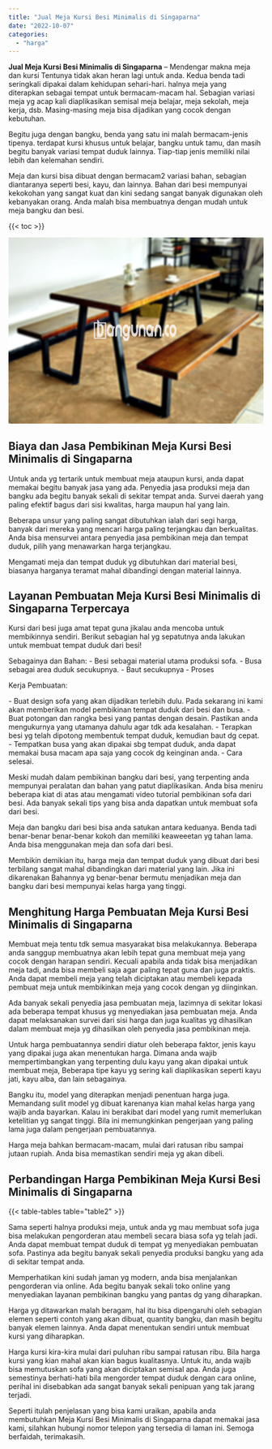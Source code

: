 ```yaml
---
title: "Jual Meja Kursi Besi Minimalis di Singaparna"
date: "2022-10-07"
categories: 
  - "harga"
---
```


**Jual Meja Kursi Besi Minimalis di Singaparna** – Mendengar makna meja dan kursi Tentunya tidak akan heran lagi untuk anda. Kedua benda tadi seringkali dipakai dalam kehidupan sehari-hari. halnya meja yang diterapkan sebagai tempat untuk bermacam-macam hal. Sebagian variasi meja yg acap kali diaplikasikan semisal meja belajar, meja sekolah, meja kerja, dsb. Masing-masing meja bisa dijadikan yang cocok dengan kebutuhan.

Begitu juga dengan bangku, benda yang satu ini malah bermacam-jenis tipenya. terdapat kursi khusus untuk belajar, bangku untuk tamu, dan masih begitu banyak variasi tempat duduk lainnya. Tiap-tiap jenis memiliki nilai lebih dan kelemahan sendiri.

Meja dan kursi bisa dibuat dengan bermacam2 variasi bahan, sebagian diantaranya seperti besi, kayu, dan lainnya. Bahan dari besi mempunyai kekokohan yang sangat kuat dan kini sedang sangat banyak digunakan oleh kebanyakan orang. Anda malah bisa membuatnya dengan mudah untuk meja bangku dan besi.

{{< toc >}}

![Jual Meja Kursi Besi Minimalis di Singaparna](/images/jual-meja-besi-murah19.png)

## Biaya dan Jasa Pembikinan Meja Kursi Besi Minimalis di Singaparna

Untuk anda yg tertarik untuk membuat meja ataupun kursi, anda dapat memakai begitu banyak jasa yang ada. Penyedia jasa produksi meja dan bangku ada begitu banyak sekali di sekitar tempat anda. Survei daerah yang paling efektif bagus dari sisi kwalitas, harga maupun hal yang lain.

Beberapa unsur yang paling sangat dibutuhkan ialah dari segi harga, banyak dari mereka yang mencari harga paling terjangkau dan berkualitas. Anda bisa mensurvei antara penyedia jasa pembikinan meja dan tempat duduk, pilih yang menawarkan harga terjangkau.

Mengamati meja dan tempat duduk yg dibutuhkan dari material besi, biasanya harganya teramat mahal dibandingi dengan material lainnya.

## Layanan Pembuatan Meja Kursi Besi Minimalis di Singaparna Terpercaya

Kursi dari besi juga amat tepat guna jikalau anda mencoba untuk membikinnya sendiri. Berikut sebagian hal yg sepatutnya anda lakukan untuk membuat tempat duduk dari besi!

Sebagainya dan Bahan: - Besi sebagai material utama produksi sofa. - Busa sebagai area duduk secukupnya. - Baut secukupnya - Proses

Kerja Pembuatan:

\- Buat design sofa yang akan dijadikan terlebih dulu. Pada sekarang ini kami akan memberikan model pembikinan tempat duduk dari besi dan busa. - Buat potongan dan rangka besi yang pantas dengan desain. Pastikan anda mengukurnya yang utamanya dahulu agar tdk ada kesalahan. - Terapkan besi yg telah dipotong membentuk tempat duduk, kemudian baut dg cepat. - Tempatkan busa yang akan dipakai sbg tempat duduk, anda dapat memakai busa macam apa saja yang cocok dg keinginan anda. - Cara selesai.

Meski mudah dalam pembikinan bangku dari besi, yang terpenting anda mempunyai peralatan dan bahan yang patut diaplikasikan. Anda bisa meniru beberapa kiat di atas atau mengamati video tutorial pembikinan sofa dari besi. Ada banyak sekali tips yang bisa anda dapatkan untuk membuat sofa dari besi.

Meja dan bangku dari besi bisa anda satukan antara keduanya. Benda tadi benar-benar benar-benar kokoh dan memiliki keaweeetan yg tahan lama. Anda bisa menggunakan meja dan sofa dari besi.

Membikin demikian itu, harga meja dan tempat duduk yang dibuat dari besi terbilang sangat mahal dibandingkan dari material yang lain. Jika ini dikarenakan Bahannya yg benar-benar bermutu menjadikan meja dan bangku dari besi mempunyai kelas harga yang tinggi.

## Menghitung Harga Pembuatan Meja Kursi Besi Minimalis di Singaparna

Membuat meja tentu tdk semua masyarakat bisa melakukannya. Beberapa anda sanggup membuatnya akan lebih tepat guna membuat meja yang cocok dengan harapan sendiri. Kecuali apabila anda tidak bisa menjadikan meja tadi, anda bisa membeli saja agar paling tepat guna dan juga praktis. Anda dapat membeli meja yang telah diciptakan atau membeli kepada pembuat meja untuk membikinkan meja yang cocok dengan yg diinginkan.

Ada banyak sekali penyedia jasa pembuatan meja, lazimnya di sekitar lokasi ada beberapa tempat khusus yg menyediakan jasa pembuatan meja. Anda dapat melaksanakan survei dari sisi harga dan juga kualitas yg dihasilkan dalam membuat meja yg dihasilkan oleh penyedia jasa pembikinan meja.

Untuk harga pembuatannya sendiri diatur oleh beberapa faktor, jenis kayu yang dipakai juga akan menentukan harga. Dimana anda wajib mempertimbangkan yang terpenting dulu kayu yang akan dipakai untuk membuat meja, Beberapa tipe kayu yg sering kali diaplikasikan seperti kayu jati, kayu alba, dan lain sebagainya.

Bangku itu, model yang diterapkan menjadi penentuan harga juga. Memandang sulit model yg dibuat karenanya kian mahal kelas harga yang wajib anda bayarkan. Kalau ini berakibat dari model yang rumit memerlukan ketelitian yg sangat tinggi. Bila ini memungkinkan pengerjaan yang paling lama juga dalam pengerjaan pembuatannya.

Harga meja bahkan bermacam-macam, mulai dari ratusan ribu sampai jutaan rupiah. Anda bisa memastikan sendiri meja yg akan dibeli.

## Perbandingan Harga Pembikinan Meja Kursi Besi Minimalis di Singaparna

{{< table-tables table="table2" >}}

Sama seperti halnya produksi meja, untuk anda yg mau membuat sofa juga bisa melakukan pengorderan atau membeli secara biasa sofa yg telah jadi. Anda dapat membuat tempat duduk di tempat yg menyediakan pembuatan sofa. Pastinya ada begitu banyak sekali penyedia produksi bangku yang ada di sekitar tempat anda.

Memperhatikan kini sudah jaman yg modern, anda bisa menjalankan pengorderan via online. Ada begitu banyak sekali toko online yang menyediakan layanan pembikinan bangku yang pantas dg yang diharapkan.

Harga yg ditawarkan malah beragam, hal itu bisa dipengaruhi oleh sebagian elemen seperti contoh yang akan dibuat, quantity bangku, dan masih begitu banyak elemen lainnya. Anda dapat menentukan sendiri untuk membuat kursi yang diharapkan.

Harga kursi kira-kira mulai dari puluhan ribu sampai ratusan ribu. Bila harga kursi yang kian mahal akan kian bagus kualitasnya. Untuk itu, anda wajib bisa memutuskan sofa yang akan diciptakan semisal apa. Anda juga semestinya berhati-hati bila mengorder tempat duduk dengan cara online, perihal ini disebabkan ada sangat banyak sekali penipuan yang tak jarang terjadi.

Seperti itulah penjelasan yang bisa kami uraikan, apabila anda membutuhkan Meja Kursi Besi Minimalis di Singaparna dapat memakai jasa kami, silahkan hubungi nomor telepon yang tersedia di laman ini. Semoga berfaidah, terimakasih.

